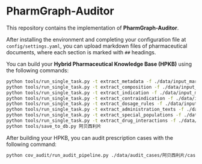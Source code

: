 # **PharmGraph-Auditor**

This repository contains the implementation of **PharmGraph-Auditor**.

After installing the environment and completing your configuration file at `config/settings.yaml`,
you can upload markdown files of pharmaceutical documents, where each section is marked with `##` headings.

You can build your **Hybrid Pharmaceutical Knowledge Base (HPKB)** using the following commands:

```bash
python tools/run_single_task.py -t extract_metadata -f ./data/input_markdowns/阿贝西利片.md
python tools/run_single_task.py -t extract_composition -f ./data/input_markdowns/阿贝西利片.md -k drug_canonical_name=阿贝西利片
python tools/run_single_task.py -t extract_indication -f ./data/input_markdowns/阿贝西利片.md -k drug_canonical_name=阿贝西利片
python tools/run_single_task.py -t extract_contraindication -f ./data/input_markdowns/阿贝西利片.md -k drug_canonical_name=阿贝西利片 active_ingredient_name=阿贝西利
python tools/run_single_task.py -t extract_dosage_rules -f ./data/input_markdowns/阿贝西利片.md -k drug_canonical_name=阿贝西利片
python tools/run_single_task.py -t extract_administration_texts -f ./data/input_markdowns/阿贝西利片.md -k drug_canonical_name=阿贝西利片
python tools/run_single_task.py -t extract_special_populations -f ./data/input_markdowns/阿贝西利片.md -k drug_canonical_name=阿贝西利片
python tools/run_single_task.py -t extract_drug_interactions -f ./data/input_markdowns/阿贝西利片.md -k drug_canonical_name=阿贝西利片
python tools/save_to_db.py 阿贝西利片
```

After building your HPKB, you can audit prescription cases with the following command:

```bash
python cov_audit/run_audit_pipeline.py ./data/audit_cases/阿贝西利片/cases.json
```